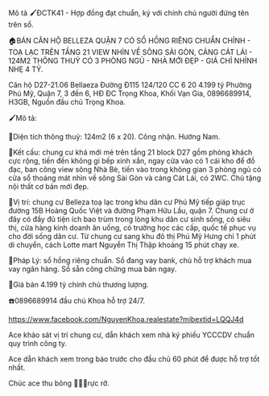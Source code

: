 Mô tả
🖌️ĐCTK41 - Hợp đồng đạt chuẩn, ký với chính chủ người đứng tên trên sổ.

🏠BÁN CĂN HỘ BELLEZA QUẬN 7 CÓ SỔ HỒNG RIÊNG CHUẨN CHỈNH - TOẠ LẠC TRÊN TẦNG 21 VIEW NHÌN VỀ SÔNG SÀI GÒN, CẢNG CÁT LÁI - 124M2 THÔNG THUỶ CÓ 3 PHÒNG NGỦ - NHÀ MỚI ĐẸP - GIÁ CHỈ NHỈNH NHẸ 4 TỶ.

Căn hộ D27-21.06 Bellaeza Đường Đ115 124/120 CC 6 20 4.199 tỷ Phường Phú Mỹ, Quận 7, 3 đến 6, HĐ ĐC Trọng Khoa, Khối Vạn Gia, 0896689914, H3GB, Nguồn đầu chủ Trọng Khoa.

🖌️Mô tả:

🌹Diện tích thông thuỷ: 124m2 (6 x 20). Công nhận. Hướng Nam.

🌹Kết cấu: chung cư khá mới mẻ trên tầng 21 block D27 gồm phòng khách cực rộng, tiến đến không gi bếp xinh xắn, ngay cửa vào có 1 cái kho để đồ đạc,  ban công view sông Nhà Bè, tiến vào trong không gian 3 phòng ngủ có cửa sổ thoáng mát nhìn về sông Sài Gòn và cảng Cát Lái, có 2WC. Chủ tặng nội thất cơ bản mới đẹp. 

🌹Vị trí: chung cư Belleza toạ lạc trong khu dân cư Phú Mỹ tiếp giáp trục đường 15B Hoàng Quốc Việt và đường Phạm Hữu Lầu, quận 7. Chung cư ở đây có đầy đủ tiện ích bao trùm trong lòng khu dân cư sinh sống, có siêu thị, cửa hàng kinh doanh ăn uống, có trường học các cấp, quốc tế phục vụ cho đời sống dân cư. Từ chung cư sang khu đô thị Phú Mỹ Hưng chỉ 1 phút di chuyển, cách Lotte mart Nguyễn Thị Thập khoảng 15 phút chạy xe.

🌹Pháp Lý: sổ hồng riêng chuẩn. Sổ đang vay bank, chủ hỗ trợ khách mua vay ngân hàng. Sổ sẵn công chứng mua bán ngay. 

🌹Giá bán 4.199 tỷ chính chủ thương lượng.

☎️0896689914 đầu chủ Khoa hỗ trợ 24/7.



https://www.facebook.com/NguyenKhoa.realestate?mibextid=LQQJ4d



Ace khảo sát vị trí chung cư, dẫn khách xem nhà ký phiếu YCCCDV chuẩn quy trình công ty.

Ace dẫn khách xem trong báo trước cho đầu chủ 60 phút để được hỗ trợ tốt nhất.

Chúc ace thu bông 🌹🌹🌹rực rỡ.